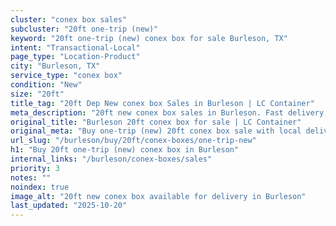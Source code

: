 ```yaml
---
cluster: "conex box sales"
subcluster: "20ft one-trip (new)"
keyword: "20ft one-trip (new) conex box for sale Burleson, TX"
intent: "Transactional-Local"
page_type: "Location-Product"
city: "Burleson, TX"
service_type: "conex box"
condition: "New"
size: "20ft"
title_tag: "20ft Dep New conex box Sales in Burleson | LC Container"
meta_description: "20ft new conex box sales in Burleson. Fast delivery, competitive pricing. Serving conex boxes area. Quote ID: F8R. Call (214) 524-4168 for your free quote today."
original_title: "Burleson 20ft conex box for sale | LC Container"
original_meta: "Buy one-trip (new) 20ft conex box sale with local delivery in Burleson, TX. LC Container — local Since 2003. Request a fast quote today."
url_slug: "/burleson/buy/20ft/conex-boxes/one-trip-new"
h1: "Buy 20ft one-trip (new) conex box in Burleson"
internal_links: "/burleson/conex-boxes/sales"
priority: 3
notes: ""
noindex: true
image_alt: "20ft new conex box available for delivery in Burleson"
last_updated: "2025-10-20"
---
```


<!-- TODO: Add unique city/inventory copy, images, and internal links here. -->
